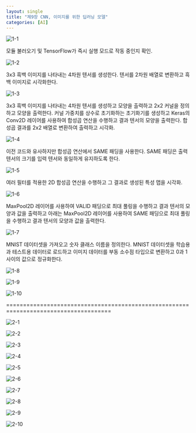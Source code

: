 ```yaml
---
layout: single
title: "제9장 CNN, 이미지를 위한 딥러닝 모델"
categories: [AI]
---
```


![1-1](https://github.com/hyunchan123/hyunchan123.github.io/assets/48408195/a580794e-1cc4-4814-a53b-b02f454ead00)

모듈 불러오기 및 TensorFlow가 즉시 실행 모드로 작동 중인지 확인.

![1-2](https://github.com/hyunchan123/hyunchan123.github.io/assets/48408195/97047082-af07-4cf9-983e-f16d80a58f95)

3x3 흑백 이미지를 나타내는 4차원 텐서를 생성한다. 텐서를 2차원 배열로 변환하고 흑백 이미지로 시각화한다.

![1-3](https://github.com/hyunchan123/hyunchan123.github.io/assets/48408195/10f1fbdc-9e36-423b-a2b3-7e709abf0d90)

3x3 흑백 이미지를 나타내는 4차원 텐서를 생성하고 모양을 출력하고 2x2 커널을 정의하고 모양을 출력한다.
커널 가중치를 상수로 초기화하는 초기화기를 생성하고 Keras의 Conv2D 레이어를 사용하여 합성곱 연산을 수행하고 결과 텐서의 모양을 출력한다.
합성곱 결과를 2x2 배열로 변환하여 출력하고 시각화.

![1-4](https://github.com/hyunchan123/hyunchan123.github.io/assets/48408195/22516b7a-c33c-4e32-b2f3-3d31a8c8a5e8)

이전 코드와 유사하지만 합성곱 연산에서 SAME 패딩을 사용한다. SAME 패딩은 출력 텐서의 크기를 입력 텐서와 동일하게 유지하도록 한다.

![1-5](https://github.com/hyunchan123/hyunchan123.github.io/assets/48408195/4f2f0dd5-a370-4c02-8b27-abc5b85c8dce)

여러 필터를 적용한 2D 합성곱 연산을 수행하고 그 결과로 생성된 특성 맵을 시각화.

![1-6](https://github.com/hyunchan123/hyunchan123.github.io/assets/48408195/750e35c0-21d8-4ff6-b45f-b92cfd246004)

MaxPool2D 레이어를 사용하여 VALID 패딩으로 최대 풀링을 수행하고 결과 텐서의 모양과 값을 출력하고 아래는
MaxPool2D 레이어를 사용하여 SAME 패딩으로 최대 풀링을 수행하고 결과 텐서의 모양과 값을 출력한다.

![1-7](https://github.com/hyunchan123/hyunchan123.github.io/assets/48408195/d18fe0c3-b2f5-4185-92ca-0b058bdf8181)

MNIST 데이터셋을 가져오고 숫자 클래스 이름을 정의한다. MNIST 데이터셋을 학습용과 테스트용 데이터로 로드하고
이미지 데이터를 부동 소수점 타입으로 변환하고 0과 1 사이의 값으로 정규화한다.

![1-8](https://github.com/hyunchan123/hyunchan123.github.io/assets/48408195/82158ff2-b826-4555-8c43-d78aa7dccc79)

![1-9](https://github.com/hyunchan123/hyunchan123.github.io/assets/48408195/b675287f-dbcf-48ef-b68c-d9b9e92a511f)

![1-10](https://github.com/hyunchan123/hyunchan123.github.io/assets/48408195/08a14a52-3ea6-45c6-8c0e-1a8757a09562)


=====================================================================================

![2-1](https://github.com/hyunchan123/hyunchan123.github.io/assets/48408195/8a23b588-9149-4fe9-9032-371645c487fd)


![2-2](https://github.com/hyunchan123/hyunchan123.github.io/assets/48408195/b36927ad-0070-4c84-abfa-60000c569105)


![2-3](https://github.com/hyunchan123/hyunchan123.github.io/assets/48408195/fa8b5c41-47f4-408c-9e1a-1db58b300be7)


![2-4](https://github.com/hyunchan123/hyunchan123.github.io/assets/48408195/6e708933-74f6-4cff-b21a-5ee3e1cb6640)


![2-5](https://github.com/hyunchan123/hyunchan123.github.io/assets/48408195/e5d8a41e-a2ab-47b4-909c-81663c699373)


![2-6](https://github.com/hyunchan123/hyunchan123.github.io/assets/48408195/29d535ae-d0a3-4824-b870-352ec60d7eb2)


![2-7](https://github.com/hyunchan123/hyunchan123.github.io/assets/48408195/5411c137-41f9-4951-a51b-82872979b30f)


![2-8](https://github.com/hyunchan123/hyunchan123.github.io/assets/48408195/24208d51-bee1-4747-a91f-f52e015ebb66)



![2-9](https://github.com/hyunchan123/hyunchan123.github.io/assets/48408195/c66222d7-8b4f-4961-9927-a1092808d0b7)


![2-10](https://github.com/hyunchan123/hyunchan123.github.io/assets/48408195/583cd4dc-4d58-4f74-9b3b-222aae3835a4)
